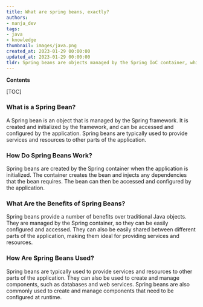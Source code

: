 ```yaml
---
title: What are spring beans, exactly?
authors:
- nanja_dev
tags:
- java
- knowledge
thumbnail: images/java.png
created_at: 2023-01-29 00:00:00
updated_at: 2023-01-29 00:00:00
tldr: Spring beans are objects managed by the Spring IoC container, which are created according to the configuration metadata provided to the container.
---
```


**Contents**

[TOC]

### What is a Spring Bean?
A Spring bean is an object that is managed by the Spring framework. It is created and initialized by the framework, and can be accessed and configured by the application. Spring beans are typically used to provide services and resources to other parts of the application.

### How Do Spring Beans Work?
Spring beans are created by the Spring container when the application is initialized. The container creates the bean and injects any dependencies that the bean requires. The bean can then be accessed and configured by the application.

### What Are the Benefits of Spring Beans?
Spring beans provide a number of benefits over traditional Java objects. They are managed by the Spring container, so they can be easily configured and accessed. They can also be easily shared between different parts of the application, making them ideal for providing services and resources.

### How Are Spring Beans Used?
Spring beans are typically used to provide services and resources to other parts of the application. They can also be used to create and manage components, such as databases and web services. Spring beans are also commonly used to create and manage components that need to be configured at runtime.
